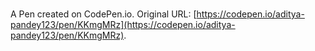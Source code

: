 # 

A Pen created on CodePen.io. Original URL: [https://codepen.io/aditya-pandey123/pen/KKmgMRz](https://codepen.io/aditya-pandey123/pen/KKmgMRz).


